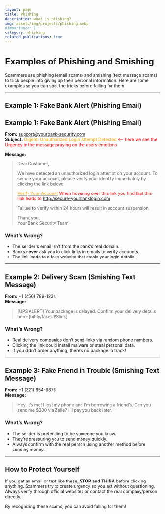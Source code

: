 ```yaml
---
layout: page
title: Phishing
description: what is phishing?
img: assets/img/projects/phishing.webp
#importance: 1
category: phishing
related_publications: true
---
```


# **Examples of Phishing and Smishing**  

Scammers use phishing (email scams) and smishing (text message scams) to trick people into giving up their personal information. Here are some examples so you can spot the tricks before falling for them.  

---

## **Example 1: Fake Bank Alert (Phishing Email)**  

## **Example 1: Fake Bank Alert (Phishing Email)**  

**From:** <span style="color:blue;">support@yourbank-security.com</span>  
**Subject:** <span style="color:orange;">Urgent: Unauthorized Login Attempt Detected</span> <span style="color:red;"><-- here we see the Urgency in the message praying on the users emotions </span>

**Message:**  

> Dear Customer,  
>  
> We have detected an unauthorized login attempt on your account. To secure your account, please verify your identity immediately by clicking the link below:  
>  
> [<span style="color:orange;">Verify Your Account</span>](http://secure-yourbanklogin.com)  <span style="color:red;">When hovering over this link you find that this link leads to  http://secure-yourbanklogin.com</span>
>  
> Failure to verify within 24 hours will result in account suspension.  
>  
> Thank you,  
> Your Bank Security Team  


### **What’s Wrong?**  
- The sender's email isn’t from the bank’s real domain.  
- Banks **never** ask you to click links in emails to verify accounts.  
- The link leads to a fake website that steals your login details.  

---

## **Example 2: Delivery Scam (Smishing Text Message)**  

**From:** +1 (456) 789-1234  
**Message:**  
> [UPS ALERT] Your package is delayed. Confirm your delivery details here: [bit.ly/fakeUPSlink]  

### **What’s Wrong?**  
- Real delivery companies don’t send links via random phone numbers.  
- Clicking the link could install malware or steal personal data.  
- If you didn’t order anything, there’s no package to track!  

---
## **Example 3: Fake Friend in Trouble (Smishing Text Message)**  

**From:** +1 (321) 654-9876  
**Message:**  
> Hey, it’s me! I lost my phone and I’m borrowing a friend’s. Can you send me $200 via Zelle? I’ll pay you back later.  

### **What’s Wrong?**  
- The sender is pretending to be someone you know.  
- They’re pressuring you to send money quickly.  
- Always confirm with the real person using another method before sending money.  

---

## **How to Protect Yourself**  
If you get an email or text like these, **STOP and THINK** before clicking anything. Scammers try to create urgency so you act without questioning. Always verify through official websites or contact the real company/person directly.  

By recognizing these scams, you can avoid falling for them!
